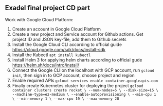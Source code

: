## Exadel final project CD part

Work with Google Cloud Platform:
1. Create an account in Google Cloud Platform
2. Create a new project and Service account for Github actions. Get project ID and JSON key-file, add them to Github secrets
3. Install the Google Cloud CLI according to official guide https://cloud.google.com/sdk/docs/install-sdk
4. Install the Kubectl `apt install kubectl`
5. Install Helm 3 for applying helm charts according to official gude https://helm.sh/docs/intro/install/
6. Connect the Google CLI on the localhost with GCP account, run `gcloud init`, then sign in to GCP account, choose project and region
7. Enable required APIs `gcloud services enable container.googleapis.com`
8. Finally create Kubernetes cluster for deploying the project
`gcloud container clusters create rocket \
 --num-nodes=5 \
 --disk-size=15 \
 --machine-type=e2-medium \
 --enable-autoprovisioning \
 --min-cpu 1 \
 --min-memory 1 \
 --max-cpu 10 \
 --max-memory 20`
